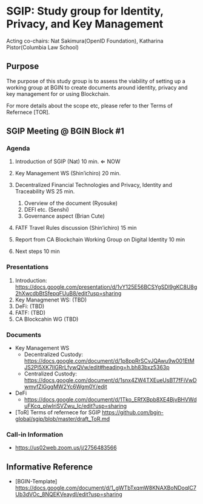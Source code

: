 # SGIP: Study group for Identity, Privacy, and Key Management

Acting co-chairs: Nat Sakimura(OpenID Foundation), 
Katharina Pistor(Columbia Law School)

## Purpose

The purpose of this study group is to assess the viability of setting up a working group at BGIN 
to create documents around identity, privacy and key management for or using Blockchain. 

For more details about the scope etc, please refer to ther Terms of Refernece [TOR]. 

## SGIP Meeting @ BGIN Block #1

### Agenda

1. Introduction of SGIP (Nat) 10 min. ⇐ NOW
1. Key Management WS (Shin’ichiro)  20 min. 
1. Decentralized Financial Technologies and Privacy, Identity and  Traceability WS 25 min. 
    1. Overview of the document (Ryosuke)
    1. DEFI etc. (Senshi) 
    1. Governance aspect (Brian Cute)
1. FATF Travel Rules discussion (Shin’ichiro)  15 min
1. Report from CA Blockchain Working Group on Digital Identity 10 min

1. Next steps 10 min 

### Presentations

1. Introduction: https://docs.google.com/presentation/d/1vY125E56BCSYgSDl9gKC8U8g2hXwcdbBtSfepqFUuB8/edit?usp=sharing
1. Key Managmenet WS: (TBD)
1. DeFi: (TBD)
1. FATF: (TBD)
1. CA Blockcahin WG (TBD)

### Documents

* Key Management WS
    * Decentralized Custody: https://docs.google.com/document/d/1p8ppRrSCvJQAwu9w001EtMJS2Pl5XK7IlGRrLfywQVw/edit#heading=h.bh83bxz5363p
    * Centralized Custody: https://docs.google.com/document/d/1snx4ZW4TXEueUsBT7fFiVwDwmyfZlGggMW2Yc6Wgm0Y/edit
* DeFi
    * https://docs.google.com/document/d/1Tko_ERfXBpb8XE4BjvBHVWduFKcq_pIwIriSVZwu_Ic/edit?usp=sharing
* [ToR] Terms of refernece for SGIP https://github.com/bgin-global/sgip/blob/master/draft_ToR.md


### Call-in Information

* https://us02web.zoom.us/j/2756483566

## Informative Reference
* [BGIN-Template] https://docs.google.com/document/d/1_gWTbTxqmW8KNAXBoNDoqIC7Ub3dVOc_8NQEKVeaydI/edit?usp=sharing


